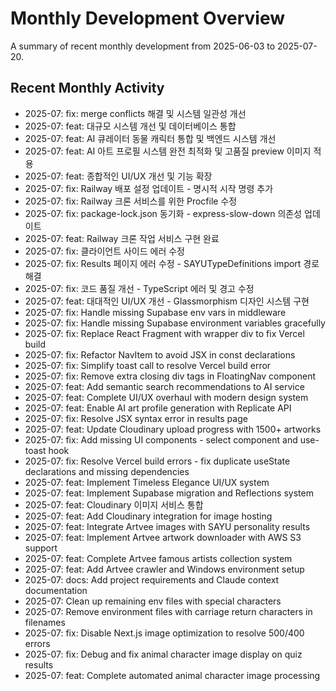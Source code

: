 # Monthly Development Overview

A summary of recent monthly development from 2025-06-03 to 2025-07-20.

## Recent Monthly Activity

- 2025-07: fix: merge conflicts 해결 및 시스템 일관성 개선
- 2025-07: feat: 대규모 시스템 개선 및 데이터베이스 통합
- 2025-07: feat: AI 큐레이터 동물 캐릭터 통합 및 백엔드 시스템 개선
- 2025-07: feat: AI 아트 프로필 시스템 완전 최적화 및 고품질 preview 이미지 적용
- 2025-07: feat: 종합적인 UI/UX 개선 및 기능 확장
- 2025-07: fix: Railway 배포 설정 업데이트 - 명시적 시작 명령 추가
- 2025-07: fix: Railway 크론 서비스를 위한 Procfile 수정
- 2025-07: fix: package-lock.json 동기화 - express-slow-down 의존성 업데이트
- 2025-07: feat: Railway 크론 작업 서비스 구현 완료
- 2025-07: fix: 클라이언트 사이드 에러 수정
- 2025-07: fix: Results 페이지 에러 수정 - SAYUTypeDefinitions import 경로 해결
- 2025-07: fix: 코드 품질 개선 - TypeScript 에러 및 경고 수정
- 2025-07: feat: 대대적인 UI/UX 개선 - Glassmorphism 디자인 시스템 구현
- 2025-07: fix: Handle missing Supabase env vars in middleware
- 2025-07: fix: Handle missing Supabase environment variables gracefully
- 2025-07: fix: Replace React Fragment with wrapper div to fix Vercel build
- 2025-07: fix: Refactor NavItem to avoid JSX in const declarations
- 2025-07: fix: Simplify toast call to resolve Vercel build error
- 2025-07: fix: Remove extra closing div tags in FloatingNav component
- 2025-07: feat: Add semantic search recommendations to AI service
- 2025-07: feat: Complete UI/UX overhaul with modern design system
- 2025-07: feat: Enable AI art profile generation with Replicate API
- 2025-07: fix: Resolve JSX syntax error in results page
- 2025-07: feat: Update Cloudinary upload progress with 1500+ artworks
- 2025-07: fix: Add missing UI components - select component and use-toast hook
- 2025-07: fix: Resolve Vercel build errors - fix duplicate useState declarations and missing dependencies
- 2025-07: feat: Implement Timeless Elegance UI/UX system
- 2025-07: feat: Implement Supabase migration and Reflections system
- 2025-07: feat: Cloudinary 이미지 서비스 통합
- 2025-07: feat: Add Cloudinary integration for image hosting
- 2025-07: feat: Integrate Artvee images with SAYU personality results
- 2025-07: feat: Implement Artvee artwork downloader with AWS S3 support
- 2025-07: feat: Complete Artvee famous artists collection system
- 2025-07: feat: Add Artvee crawler and Windows environment setup
- 2025-07: docs: Add project requirements and Claude context documentation
- 2025-07: Clean up remaining env files with special characters
- 2025-07: Remove environment files with carriage return characters in filenames
- 2025-07: fix: Disable Next.js image optimization to resolve 500/400 errors
- 2025-07: fix: Debug and fix animal character image display on quiz results
- 2025-07: feat: Complete automated animal character image processing